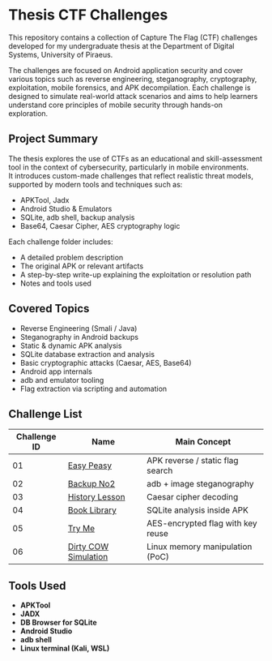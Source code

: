 # Thesis CTF Challenges

This repository contains a collection of Capture The Flag (CTF) challenges developed for my undergraduate thesis at the Department of Digital Systems, University of Piraeus.

The challenges are focused on Android application security and cover various topics such as reverse engineering, steganography, cryptography, exploitation, mobile forensics, and APK decompilation. Each challenge is designed to simulate real-world attack scenarios and aims to help learners understand core principles of mobile security through hands-on exploration.

## Project Summary

The thesis explores the use of CTFs as an educational and skill-assessment tool in the context of cybersecurity, particularly in mobile environments.  
It introduces custom-made challenges that reflect realistic threat models, supported by modern tools and techniques such as:
- APKTool, Jadx
- Android Studio & Emulators
- SQLite, adb shell, backup analysis
- Base64, Caesar Cipher, AES cryptography logic

Each challenge folder includes:
- A detailed problem description
- The original APK or relevant artifacts
- A step-by-step write-up explaining the exploitation or resolution path
- Notes and tools used

## Covered Topics

- Reverse Engineering (Smali / Java)
- Steganography in Android backups
- Static & dynamic APK analysis
- SQLite database extraction and analysis
- Basic cryptographic attacks (Caesar, AES, Base64)
- Android app internals
- adb and emulator tooling
- Flag extraction via scripting and automation

## Challenge List 

| Challenge ID | Name                  | Main Concept                      |
|--------------|-----------------------|-----------------------------------|
| 01           | [Easy Peasy](Challenge1_EasyPeasy/README.md)            | APK reverse / static flag search  |
| 02           | [Backup No2](02_backup-no2/README.md)            | adb + image steganography         |
| 03           | [History Lesson](03_history-lesson/README.md)    | Caesar cipher decoding            |
| 04           | [Book Library](04_book-library/README.md)        | SQLite analysis inside APK        |
| 05           | [Try Me](05_try-me/README.md)                    | AES-encrypted flag with key reuse |
| 06           | [Dirty COW Simulation](06_dirty-cow-simulation/README.md) | Linux memory manipulation (PoC)   |

## Tools Used

- **APKTool**
- **JADX**
- **DB Browser for SQLite**
- **Android Studio**
- **adb shell**
- **Linux terminal (Kali, WSL)**
